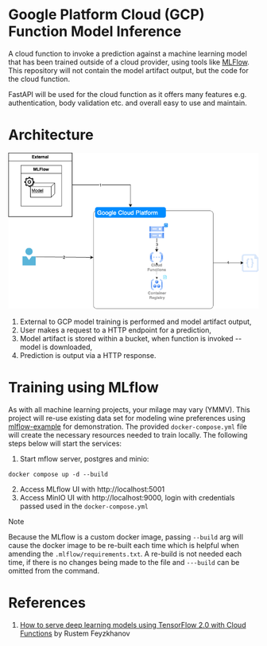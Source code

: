# Google Platform Cloud (GCP) Function Model Inference

A cloud function to invoke a prediction against a machine learning model that has been trained outside
of a cloud provider, using tools like [MLFlow](https://mlflow.org/). This repository will not contain
the model artifact output, but the code for the cloud function.

FastAPI will be used for the cloud function as it offers many features e.g. authentication, body validation etc.
and overall easy to use and maintain.

# Architecture

![proposed-model-inference-architecture](./docs/drawio/cloud-function-model-inference-overview.png)

1. External to GCP model training is performed and model artifact output,
2. User makes a request to a HTTP endpoint for a prediction,
3. Model artifact is stored within a bucket, when function is invoked -- model is downloaded,
4. Prediction is output via a HTTP response.

# Training using MLflow

As with all machine learning projects, your milage may vary (YMMV). This project will re-use existing data set for
modeling wine preferences using [mlflow-example](https://github.com/mlflow/mlflow-example) for demonstration. The provided
`docker-compose.yml` file will create the necessary resources needed to train locally. The following steps below will
start the services:

1. Start mflow server, postgres and minio:

```shell
docker compose up -d --build
```

2. Access MLflow UI with http://localhost:5001
3. Access MinIO UI with http://localhost:9000, login with credentials passed used in the `docker-compose.yml`

> [!NOTE]
>
> Because the MLflow is a custom docker image, passing `--build` arg will cause the docker image to be re-built each time
> which is helpful when amending the `.mlflow/requirements.txt`. A re-build is not needed each time, if there is no changes
> being made to the file and `---build` can be omitted from the command.

# References

1. [How to serve deep learning models using TensorFlow 2.0 with Cloud Functions](https://cloud.google.com/blog/products/ai-machine-learning/how-to-serve-deep-learning-models-using-tensorflow-2-0-with-cloud-functions) by Rustem Feyzkhanov
